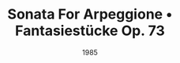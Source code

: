 ---
discogs_id: 7857687
discogs_master_id: 929326
title: Sonata For Arpeggione • Fantasiestücke Op. 73
artists: ['Martha Argerich', 'Mischa Maisky']
date: 1985
genre: ['Classical']
image: Sonata For Arpeggione • Fantasiestücke Op. 73-7857687.jpg
label: Philips
country: Europe
category: Classical
---